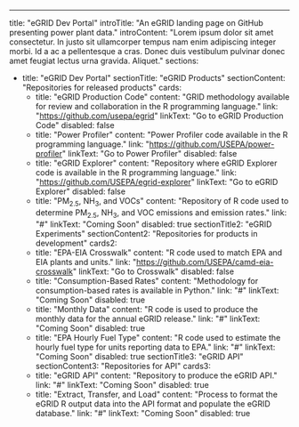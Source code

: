 ---
title: "eGRID Dev Portal"
introTitle: "An eGRID landing page on GitHub presenting power plant data."
introContent: "Lorem ipsum dolor sit amet consectetur. In justo sit ullamcorper tempus nam enim adipiscing integer morbi. Id a ac a pellentesque a cras. Donec duis vestibulum pulvinar donec amet feugiat lectus urna gravida. Aliquet."
sections:
  - title: "eGRID Dev Portal"
    sectionTitle: "eGRID Products"
    sectionContent: "Repositories for released products"
    cards:
      - title: "eGRID Production Code"
        content: "GRID methodology available for review and collaboration in the R programming language."
        link: "https://github.com/usepa/egrid"
        linkText: "Go to eGRID Production Code"
        disabled: false
      - title: "Power Profiler"
        content: "Power Profiler code available in the R programming language."
        link: "https://github.com/USEPA/power-profiler"
        linkText: "Go to Power Profiler"
        disabled: false
      - title: "eGRID Explorer"
        content: "Repository where eGRID Explorer code is available in the R programming language."
        link: "https://github.com/USEPA/egrid-explorer"
        linkText: "Go to eGRID Explorer"
        disabled: false
      - title: "PM<sub>2.5</sub>, NH<sub>3</sub>, and VOCs"
        content: "Repository of R code used to determine PM<sub>2.5</sub>, NH<sub>3</sub>, and VOC emissions and emission rates."
        link: "#"
        linkText: "Coming Soon"
        disabled: true
    sectionTitle2: "eGRID Experiments"
    sectionContent2: "Repositories for products in development"
    cards2:
      - title: "EPA-EIA Crosswalk"
        content: "R code used to match EPA and EIA plants and units."
        link: "https://github.com/USEPA/camd-eia-crosswalk"
        linkText: "Go to Crosswalk"
        disabled: false
      - title: "Consumption-Based Rates"
        content: "Methodology for consumption-based rates is available in Python."
        link: "#"
        linkText: "Coming Soon"
        disabled: true
      - title: "Monthly Data"
        content: "R code is used to produce the monthly data for the annual eGRID release."
        link: "#"
        linkText: "Coming Soon"
        disabled: true
      - title: "EPA Hourly Fuel Type"
        content: "R code used to estimate the hourly fuel type for units reporting data to EPA."
        link: "#"
        linkText: "Coming Soon"
        disabled: true
    sectionTitle3: "eGRID API"
    sectionContent3: "Repositories for API"
    cards3:
      - title: "eGRID API"
        content: "Repository to produce the eGRID API."
        link: "#"
        linkText: "Coming Soon"
        disabled: true
      - title: "Extract, Transfer, and Load"
        content: "Process to format the eGRID R output data into the API format and populate the eGRID database."
        link: "#"
        linkText: "Coming Soon"
        disabled: true